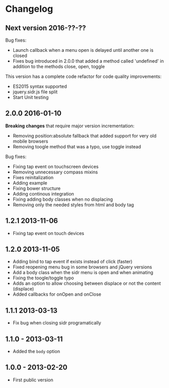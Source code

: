 # Changelog

## Next version 2016-??-??

Bug fixes:
- Launch callback when a menu open is delayed until another one is closed
- Fixes bug introduced in 2.0.0 that added a method called 'undefined' in addition to the methods close, open, toggle

This version has a complete code refactor for code quality improvements:
- ES2015 syntax supported
- jquery.sidr.js file split
- Start Unit testing

## 2.0.0 2016-01-10

**Breaking changes** that require major version incrementation:

- Removing position:absolute fallback that added support for very old mobile browsers
- Removing toogle method that was a typo, use toggle instead

Bug fixes:

- Fixing tap event on touchscreen devices
- Removing unnecessary compass mixins
- Fixes reinitalization
- Adding example
- Fixing bower structure
- Adding continous integration
- Fixing adding body classes when no displacing
- Removing only the needed styles from html and body tag

## 1.2.1 2013-11-06

- Fixing tap event on touch devices

## 1.2.0 2013-11-05

- Adding bind to tap event if exists instead of click    (faster)
- Fixed reopening menu bug in some browsers and jQuery versions
- Add a body class when the sidr menu is open and when animating
- Fixing the toogle/toggle typo
- Adds an option to allow choosing between displace or not the content (displace)
- Added callbacks for onOpen and onClose

## 1.1.1 2013-03-13

- Fix bug when closing sidr programatically

## 1.1.0 - 2013-03-11

- Added the `body` option

## 1.0.0 - 2013-02-20

- First public version
